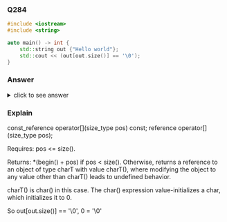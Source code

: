 ### Q284

```cpp
#include <iostream>
#include <string>

auto main() -> int {
    std::string out {"Hello world"};
    std::cout << (out[out.size()] == '\0');
}
```

### Answer

<details>
    <summary>click to see answer</summary>
    1
</details>

### Explain

const_reference operator[](size_type pos) const;
reference operator[](size_type pos);

Requires: pos <= size().

Returns: *(begin() + pos) if pos < size(). Otherwise, returns a reference to an object of type charT with value charT(), where modifying the object to any value other than charT() leads to undefined behavior.

charT() is char() in this case. The char() expression value-initializes a char, which initializes it to 0.

So out[out.size()] == '\0', 0 = '\0'